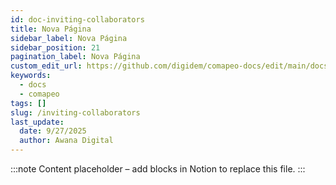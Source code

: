 ```yaml
---
id: doc-inviting-collaborators
title: Nova Página
sidebar_label: Nova Página
sidebar_position: 21
pagination_label: Nova Página
custom_edit_url: https://github.com/digidem/comapeo-docs/edit/main/docs/inviting-collaborators.md
keywords:
  - docs
  - comapeo
tags: []
slug: /inviting-collaborators
last_update:
  date: 9/27/2025
  author: Awana Digital
---
```


<!-- Placeholder content generated automatically because the Notion page is missing a Website Block. -->

:::note
Content placeholder – add blocks in Notion to replace this file.
:::
